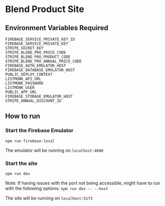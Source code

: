 # Blend Product Site

## Environment Variables Required

```
FIREBASE_SERVICE_PRIVATE_KEY_ID
FIREBASE_SERVICE_PRIVATE_KEY
STRIPE_SECRET_KEY
STRIPE_BLEND_PRO_PRICE_CODE
STRIPE_BLEND_PRO_PRODUCT_CODE
STRIPE_BLEND_PRO_ANNUAL_PRICE_CODE
FIREBASE_AUTH_EMULATOR_HOST
FIREBASE_DATABASE_EMULATOR_HOST
PUBLIC_DEPLOY_CONTEXT
LISTMONK_API_URL
LISTMONK_PASSWORD
LISTMONK_USER
PUBLIC_APP_URL
FIREBASE_STORAGE_EMULATOR_HOST
STRIPE_ANNUAL_DISCOUNT_ID
```

## How to run
### Start the Firebase Emulator
`npm run firebase-local`

The emulator will be running on `localhost:4000`

### Start the site
`npm run dev`

Note: If having issues with the port not being accessible, might have to run with the following options:
`npm run dev -- --host`

The site will be running on `localhost:5173`

